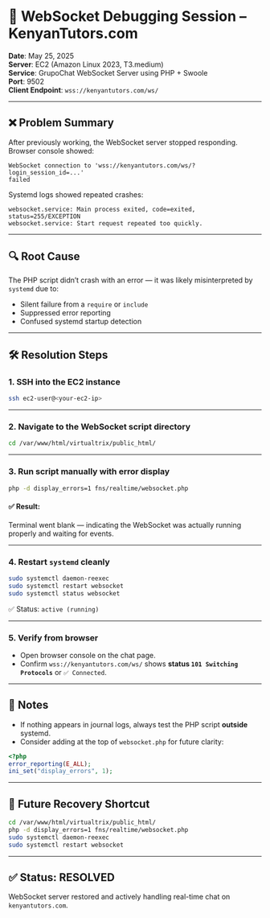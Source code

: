 # 🧪 WebSocket Debugging Session – KenyanTutors.com

**Date**: May 25, 2025  
**Server**: EC2 (Amazon Linux 2023, T3.medium)  
**Service**: GrupoChat WebSocket Server using PHP + Swoole  
**Port**: 9502  
**Client Endpoint**: `wss://kenyantutors.com/ws/`

---

## ❌ Problem Summary

After previously working, the WebSocket server stopped responding.  
Browser console showed:

```text
WebSocket connection to 'wss://kenyantutors.com/ws/?login_session_id=...'
failed
```

Systemd logs showed repeated crashes:

```text
websocket.service: Main process exited, code=exited, status=255/EXCEPTION
websocket.service: Start request repeated too quickly.
```

---

## 🔍 Root Cause

The PHP script didn’t crash with an error — it was likely misinterpreted by `systemd` due to:

- Silent failure from a `require` or `include`
- Suppressed error reporting
- Confused systemd startup detection

---

## 🛠 Resolution Steps

### 1. SSH into the EC2 instance

```bash
ssh ec2-user@<your-ec2-ip>
```

---

### 2. Navigate to the WebSocket script directory

```bash
cd /var/www/html/virtualtrix/public_html/
```

---

### 3. Run script manually with error display

```bash
php -d display_errors=1 fns/realtime/websocket.php
```

#### ✅ Result:
Terminal went blank — indicating the WebSocket was actually running properly and waiting for events.

---

### 4. Restart `systemd` cleanly

```bash
sudo systemctl daemon-reexec
sudo systemctl restart websocket
sudo systemctl status websocket
```

✅ Status: `active (running)`

---

### 5. Verify from browser

- Open browser console on the chat page.
- Confirm `wss://kenyantutors.com/ws/` shows **status `101 Switching Protocols`** or `✅ Connected`.

---

## 📌 Notes

- If nothing appears in journal logs, always test the PHP script **outside** systemd.
- Consider adding at the top of `websocket.php` for future clarity:

```php
<?php
error_reporting(E_ALL);
ini_set("display_errors", 1);
```

---

## 🧯 Future Recovery Shortcut

```bash
cd /var/www/html/virtualtrix/public_html/
php -d display_errors=1 fns/realtime/websocket.php
sudo systemctl daemon-reexec
sudo systemctl restart websocket
```

---

## ✅ Status: RESOLVED
WebSocket server restored and actively handling real-time chat on `kenyantutors.com`.
